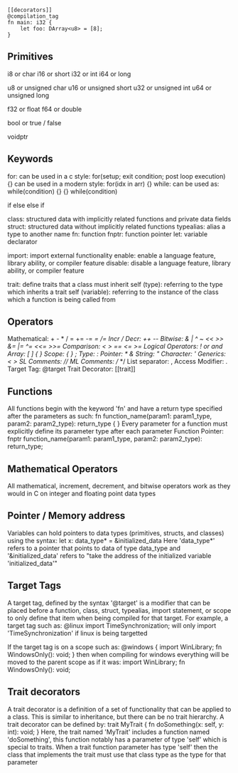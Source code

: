 ```eos

[[decorators]]
@compilation_tag
fn main: i32 {
    let foo: DArray<u8> = [8];
}

```

## Primitives

i8      or      char
i16     or      short
i32     or      int
i64     or      long

u8      or      unsigned char
u16     or      unsigned short
u32     or      unsigned int
u64     or      unsigned long

f32     or      float
f64     or      double

bool    or      true / false

voidptr

## Keywords

for:                can be used in a c style:
                        for(setup; exit condition; post loop execution) {}
                    can be used in a modern style:
                        for(idx in arr) {}
while:         can be used as:
                        while(condition) {}
                        {} while(condition)

if
else
else if

class:              structured data with implicitly related functions and private data fields
struct:             structured data without implicitly related functions
typealias:          alias a type to another name
fn:                 function
fnptr:              function pointer
let:                variable declarator

import:             import external functionality
enable:             enable a language feature, library ability, or compiler feature
disable:            disable a language feature, library ability, or compiler feature

trait:              define traits that a class must inherit
self (type):        referring to the type which inherits a trait
self (variable):    referring to the instance of the class which a function is being called from

## Operators
Mathematical:       + - * / = += -= *= /=
Incr / Decr:        ++ --
Bitwise:            & | ^ ~ << >> &= |= ^= <<= >>=
Comparison:         < > == <= >=
Logical Operators:  ! or and
Array:              [ ] { }
Scope:              { } ;
Type:               :
Pointer:            * &
String:             "
Character:          '
Generics:           < >
SL Comments:        //
ML Comments:        /* */
List separator:     ,
Access Modifier:    .
Target Tag:         @target
Trait Decorator:    [[trait]]

## Functions
All functions begin with the keyword 'fn' and have a return type specified after the parameters as such:
    fn function_name(param1: param1_type, param2: param2_type): return_type { }
Every parameter for a function must explicitly define its parameter type after each parameter
Function Pointer:   fnptr function_name(param1: param1_type, param2: param2_type): return_type;

## Mathematical Operators
All mathematical, increment, decrement, and bitwise operators work as they would in C on integer and floating
point data types

## Pointer / Memory address
Variables can hold pointers to data types (primitives, structs, and classes) using the syntax:
    let x: data_type* = &initialized_data
Here 'data_type*' refers to a pointer that points to data of type data_type and '&initialized_data'
refers to "take the address of the initialized variable 'initialized_data'"

## Target Tags
A target tag, defined by the syntax '@target' is a modifier that can be placed before a function, class,
struct, typealias, import statement, or scope to only define that item when being compiled for that target.
For example, a target tag such as:
    @linux
    import TimeSynchronization;
will only import 'TimeSynchronization' if linux is being targetted

If the target tag is on a scope such as:
    @windows {
        import WinLibrary;
        fn WindowsOnly(): void;
    }
then when compiling for windows everything will be moved to the parent scope as if it was:
    import WinLibrary;
    fn WindowsOnly(): void;

## Trait decorators
A trait decorator is a definition of a set of functionality that can be applied to a class. This is
similar to inheritance, but there can be no trait hierarchy. A trait decorator can be defined by:
    trait MyTrait {
        fn doSomething(x: self, y: int): void;
    }
Here, the trait named 'MyTrait' includes a function named 'doSomething', this function notably has a parameter
of type 'self' which is special to traits. When a trait function parameter has type 'self' then the class that
implements the trait must use that class type as the type for that parameter
